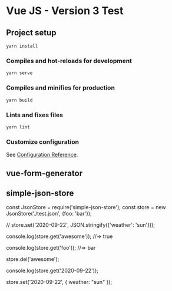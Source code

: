# Vue JS - Version 3 Test

## Project setup

```
yarn install
```

### Compiles and hot-reloads for development

```
yarn serve
```

### Compiles and minifies for production

```
yarn build
```

### Lints and fixes files

```
yarn lint
```

### Customize configuration

See [Configuration Reference](https://cli.vuejs.org/config/).

## vue-form-generator

## simple-json-store

const JsonStore = require('simple-json-store');
const store = new JsonStore('./test.json', {foo: 'bar'});

// store.set('2020-09-22', JSON.stringify({'weather': 'sun'}));

console.log(store.get('awesome'));
//=> true

console.log(store.get('foo'));
//=> bar

store.del('awesome');

console.log(store.get('2020-09-22'));

store.set('2020-09-22', {
weather: "sun"
});
